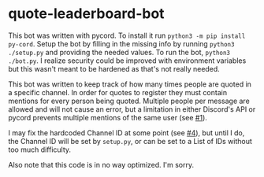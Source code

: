 # quote-leaderboard-bot

This bot was written with pycord. To install it run `python3 -m pip install py-cord`. Setup the bot by filling in the missing info by running `python3 ./setup.py` and providing the needed values. To run the bot, `python3 ./bot.py`. I realize security could be improved with environment variables but this wasn't meant to be hardened as that's not really needed.

This bot was written to keep track of how many times people are quoted in a specific channel. In order for quotes to register they must contain mentions for every person being quoted. Multiple people per message are allowed and will not cause an error, but a limitation in either Discord's API or pycord prevents multiple mentions of the same user (see [#1](https://github.com/bobbyl140/quote-leaderboard-bot/pull/1)).

I may fix the hardcoded Channel ID at some point (see [#4](https://github.com/bobbyl140/quote-leaderboard-bot/issues/4)), but until I do, the Channel ID will be set by `setup.py`, or can be set to a List of IDs without too much difficulty.

Also note that this code is in no way optimized. I'm sorry.
